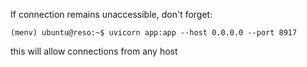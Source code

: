 If connection remains unaccessible, don't forget:
```
(menv) ubuntu@reso:~$ uvicorn app:app --host 0.0.0.0 --port 8917
```

this will allow connections from any host
